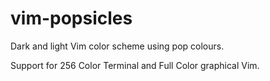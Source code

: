 # vim-popsicles

Dark and light Vim color scheme using pop colours.

Support for 256 Color Terminal and Full Color graphical Vim.
